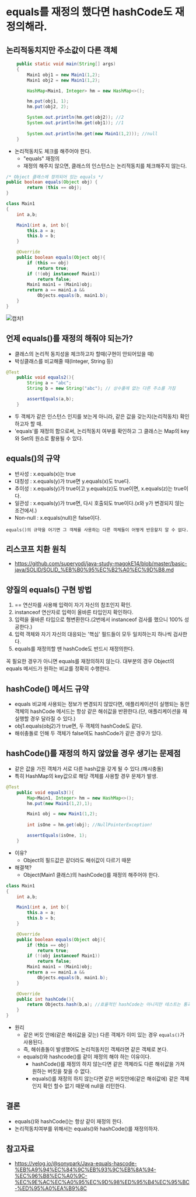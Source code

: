 # equals를 재정의 했다면 hashCode도 재정의해라.

## 논리적동치지만 주소값이 다른 객체
```java
    public static void main(String[] args)
    {
        Main1 obj1 = new Main1(1,2);
        Main1 obj2 = new Main1(1,2);

        HashMap<Main1, Integer> hm = new HashMap<>();

        hm.put(obj1, 1);
        hm.put(obj2, 2);

        System.out.println(hm.get(obj2)); //2
        System.out.println(hm.get(obj1)); //1
        
        System.out.println(hm.get(new Main1(1,2))); //null
    }
```

- 논리적동치도 체크를 해주어야 한다.
    - "equals" 재정의
    - 재정의 해주지 않으면, 클래스의 인스턴스는 논리적동치를 체크해주지 않는다.

```java
/* Object 클래스에 정의되어 있는 equals */
public boolean equals(Object obj) {
        return (this == obj);
}
```

```java
class Main1
{
    int a,b;

    Main1(int a, int b){
        this.a = a;
        this.b = b;
    }

    @Override
    public boolean equals(Object obj){
        if (this == obj)
            return true;
        if (!(obj instanceof Main1))
            return false;
        Main1 main1 = (Main1)obj;
        return a == main1.a &&
            Objects.equals(b, main1.b);
    }
}
```
![캡처1](https://user-images.githubusercontent.com/43160639/197916701-51c4d29f-3b69-4c1b-b577-054e0b7cfe6a.PNG)


## 언제 equals()를 재정의 해줘야 되는가? 

- 클래스의 논리적 동치성을 체크하고자 할때(구현이 안되어있을 때)
- 박싱클래스를 비교해줄 때(Integer, String 등)
```java
@Test
    public void equals2(){
        String a = "abc";
        String b = new String("abc"); // 상수풀에 없는 다른 주소를 가짐

        assertEquals(a,b);
    }
```
- 두 객체가 같은 인스턴스 인지를 보는게 아니라, 같은 값을 갖는지(논리적동치) 확인하고자 할 때.
- 'equals'를 재정의 함으로써, 논리적동치 여부를 확인하고 그 클래스는 Map의 key와 Set의 원소로 활용될 수 있다.


## equals()의 규약
- 반사성 : x.equals(x)는 true
- 대칭성 : x.equals(y)가 true면 y.equals(x)도 true다.
- 추이성 : x.equals(y)가 true이고 y.equals(z)도 true이면, x.equals(z)는 true이다.
- 일관성 : x.equals(y)가 true면, 다시 호출되도 true이다.(x와 y가 변경되지 않는 조건에서.)
- Non-null : x.equals(null)은 false이다.

` equals()의 규약을 어기면 그 객체를 사용하는 다른 객체들이 어떻게 반응할지 알 수 없다. `

## 리스코프 치환 원칙
- https://github.com/superyodi/java-study-magokE14/blob/master/basic-java/SOLID/SOLID_%EB%B0%95%EC%B2%A0%EC%9D%B8.md
## 양질의 equals() 구현 방법
1. == 연산자를 사용해 입력이 자기 자신의 참조인지 확인.
2. instanceof 연산자로 입력이 올바른 타입인지 확인하다.
3. 입력을 올바른 타입으로 형변환한다.(2번에서 instanceof 검사를 했으니 100% 성공한다.)
4. 입력 객체와 자기 자신의 대응되는 '핵심' 필드들이 모두 일치하는지 하나씩 검사한다.
5. equals를 재정의할 땐 hashCode도 반드시 재정의한다.

꼭 필요한 경우가 아니면 equals를 재정의하지 않는다. 대부분의 경우 Object의 equals 메서드가 원하는 비교를 정확히 수행한다.

## hashCode() 메서드 규약
- equals 비교에 사용되는 정보가 변경되지 않았다면, 애플리케이션이 실행되는 동안 객체의 hashCode 메서드는 항상 같은 해쉬값을 반환한다.(단, 애플리케이션을 재실행할 경우 달라질 수 있다.)
- obj1.equals(obj2)가 true면, 두 객체의 hashCode도 같다.
- 해쉬충돌로 인해 두 객체가 false여도 hashCode가 같은 경우가 있다.

## hashCode()를 재정의 하지 않았을 경우 생기는 문제점
- 같은 값을 가진 객체가 서로 다른 hash값을 갖게 될 수 있다.(해시충돌)
- 특히 HashMap의 key값으로 해당 객체를 사용할 경우 문제가 발생.

```java
@Test
    public void equals3(){
        Map<Main1, Integer> hm = new HashMap<>();
        hm.put(new Main1(1,2),1);

        Main1 obj = new Main1(1,2);
        
        int isOne = hm.get(obj); //NullPointerException!

        assertEquals(isOne, 1);
    }
```

- 이유?
    - Object의 필드값은 같더라도 해쉬값이 다르기 때문
- 해결책?
    - Object(Main1 클래스)의 hashCode()를 재정의 해주어야 한다.

```java
class Main1
{
    int a,b;

    Main1(int a, int b){
        this.a = a;
        this.b = b;
    }

    @Override
    public boolean equals(Object obj){
        if (this == obj)
            return true;
        if (!(obj instanceof Main1))
            return false;
        Main1 main1 = (Main1)obj;
        return a == main1.a &&
            Objects.equals(b, main1.b);
    }

    @Override
    public int hashCode(){
        return Objects.hash(b,a); //효율적인 hashCode는 아니지만 테스트는 통과한다.
    }
}
```

- 원리
    - 같은 버킷 안에(같은 해쉬값을 갖는) 다른 객체가 이미 있는 경우 `equals()`가 사용된다.
    - 즉, 해쉬충돌이 발생했어도 논리적동치인 객체라면 같은 객체로 본다.
    - equals()와 hashcode()를 같이 재정의 해야 하는 이유이다.
        - hashCode()를 재정의 하지 않는다면 같은 객체라도 다른 해쉬값을 가져 원하는 버킷을 찾을 수 없다.
        - equals()를 재정의 하지 않는다면 같은 버킷안에(같은 해쉬값에) 같은 객체 인지 확인 할수 없기 때문에 null을 리턴한다.

## 결론
- equals()와 hashCode()는 항상 같이 재정의 한다.
- 논리적동치여부를 위해서는 equals()와 hashCode()를 재정의하자.

## 참고자료
- https://velog.io/@sonypark/Java-equals-hascode-%EB%A9%94%EC%84%9C%EB%93%9C%EB%8A%94-%EC%96%B8%EC%A0%9C-%EC%9E%AC%EC%A0%95%EC%9D%98%ED%95%B4%EC%95%BC-%ED%95%A0%EA%B9%8C
